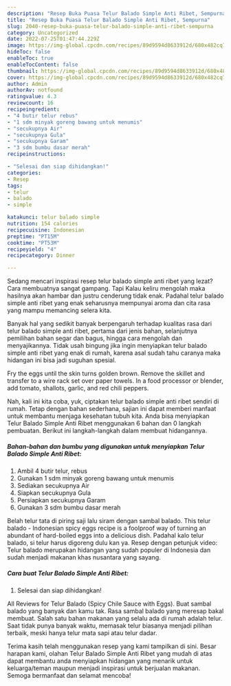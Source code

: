 ```yaml
---
description: "Resep Buka Puasa Telur Balado Simple Anti Ribet, Sempurna"
title: "Resep Buka Puasa Telur Balado Simple Anti Ribet, Sempurna"
slug: 2040-resep-buka-puasa-telur-balado-simple-anti-ribet-sempurna
category: Uncategorized
date: 2022-07-25T01:47:44.229Z
image: https://img-global.cpcdn.com/recipes/89d9594d8633912d/680x482cq70/telur-balado-simple-anti-ribet-foto-resep-utama.jpg
hideToc: false
enableToc: true
enableTocContent: false
thumbnail: https://img-global.cpcdn.com/recipes/89d9594d8633912d/680x482cq70/telur-balado-simple-anti-ribet-foto-resep-utama.jpg
cover: https://img-global.cpcdn.com/recipes/89d9594d8633912d/680x482cq70/telur-balado-simple-anti-ribet-foto-resep-utama.jpg
author: Admin
authorAv: notfound
ratingvalue: 4.3
reviewcount: 16
recipeingredient:
- "4 butir telur rebus"
- "1 sdm minyak goreng bawang untuk menumis"
- "secukupnya Air"
- "secukupnya Gula"
- "secukupnya Garam"
- "3 sdm bumbu dasar merah"
recipeinstructions:

- "Selesai dan siap dihidangkan!"
categories:
- Resep
tags:
- telur
- balado
- simple

katakunci: telur balado simple 
nutrition: 154 calories
recipecuisine: Indonesian
preptime: "PT15M"
cooktime: "PT53M"
recipeyield: "4"
recipecategory: Dinner

---
```



Sedang mencari inspirasi resep telur balado simple anti ribet yang lezat? Cara membuatnya sangat gampang. Tapi Kalau keliru mengolah maka hasilnya akan hambar dan justru cenderung tidak enak. Padahal telur balado simple anti ribet yang enak seharusnya mempunyai aroma dan cita rasa yang mampu memancing selera kita.


Banyak hal yang sedikit banyak berpengaruh terhadap kualitas rasa dari telur balado simple anti ribet, pertama dari jenis bahan, selanjutnya pemilihan bahan segar dan bagus, hingga cara mengolah dan menyajikannya. Tidak usah bingung jika ingin menyiapkan telur balado simple anti ribet yang enak di rumah, karena asal sudah tahu caranya maka hidangan ini bisa jadi suguhan spesial.

Fry the eggs until the skin turns golden brown. Remove the skillet and transfer to a wire rack set over paper towels. In a food processor or blender, add tomato, shallots, garlic, and red chili peppers.


Nah, kali ini kita coba, yuk, ciptakan telur balado simple anti ribet sendiri di rumah. Tetap dengan bahan sederhana, sajian ini dapat memberi manfaat untuk membantu menjaga kesehatan tubuh kita. Anda bisa menyiapkan Telur Balado Simple Anti Ribet menggunakan 6 bahan dan 0 langkah pembuatan. Berikut ini langkah-langkah dalam membuat hidangannya.

<!--inarticleads1-->

##### Bahan-bahan dan bumbu yang digunakan untuk menyiapkan Telur Balado Simple Anti Ribet:

1. Ambil 4 butir telur, rebus
1. Gunakan 1 sdm minyak goreng bawang untuk menumis
1. Sediakan secukupnya Air
1. Siapkan secukupnya Gula
1. Persiapkan secukupnya Garam
1. Gunakan 3 sdm bumbu dasar merah


Belah telur tata di piring saji lalu siram dengan sambal balado. This telur balado - Indonesian spicy eggs recipe is a foolproof way of turning an abundant of hard-boiled eggs into a delicious dish. Padahal kalo telur balado, si telur harus digoreng dulu kan ya. Resep dengan petunjuk video: Telur balado merupakan hidangan yang sudah populer di Indonesia dan sudah menjadi makanan khas nusantara yang sayang. 

<!--inarticleads2-->

##### Cara buat Telur Balado Simple Anti Ribet:


1. Selesai dan siap dihidangkan!

All Reviews for Telur Balado (Spicy Chile Sauce with Eggs). Buat sambal balado yang banyak dan kamu tak. Rasa sambal balado yang meresap bakal membuat. Salah satu bahan makanan yang selalu ada di rumah adalah telur. Saat tidak punya banyak waktu, memasak telur biasanya menjadi pilihan terbaik, meski hanya telur mata sapi atau telur dadar. 

Terima kasih telah menggunakan resep yang kami tampilkan di sini. Besar harapan kami, olahan Telur Balado Simple Anti Ribet yang mudah di atas dapat membantu anda menyiapkan hidangan yang menarik untuk keluarga/teman maupun menjadi inspirasi untuk berjualan makanan. Semoga bermanfaat dan selamat mencoba!
